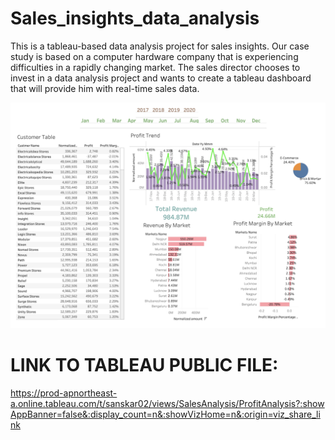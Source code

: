 # Sales_insights_data_analysis
This is a tableau-based data analysis project for sales insights. Our case study is based on a computer hardware company that is experiencing difficulties in a rapidly changing market. The sales director chooses to invest in a data analysis project and wants to create a tableau dashboard that will provide him with real-time sales data.

![This is an image](https://github.com/Sanskar02/Sales_insights_data_analysis/blob/894e04dc70295ecf0e9bdb72ab09b46a23c58b83/Dashboard_1.png)


# LINK TO TABLEAU PUBLIC FILE:
https://prod-apnortheast-a.online.tableau.com/t/sanskar02/views/SalesAnalysis/ProfitAnalysis?:showAppBanner=false&:display_count=n&:showVizHome=n&:origin=viz_share_link
